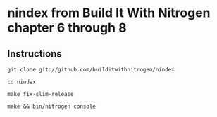 # nindex from Build It With Nitrogen chapter 6 through 8

## Instructions

```
git clone git://github.com/builditwithnitrogen/nindex

cd nindex

make fix-slim-release

make && bin/nitrogen console
```
